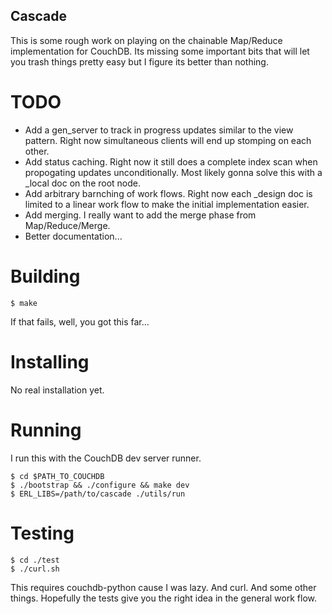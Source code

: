 Cascade
-------

This is some rough work on playing on the chainable Map/Reduce implementation
for CouchDB. Its missing some important bits that will let you trash things
    pretty easy but I figure its better than nothing.

TODO
====

  * Add a gen_server to track in progress updates similar to the view
pattern. Right now simultaneous clients will end up stomping on each other.
  * Add status caching. Right now it still does a complete index scan when
propogating updates unconditionally. Most likely gonna solve this with a _local
doc on the root node.
  * Add arbitrary barnching of work flows. Right now each _design doc is limited
to a linear work flow to make the initial implementation easier.
  * Add merging. I really want to add the merge phase from Map/Reduce/Merge.
  * Better documentation...

Building
========

    $ make

If that fails, well, you got this far...

Installing
==========

No real installation yet.

Running
=======

I run this with the CouchDB dev server runner.

    $ cd $PATH_TO_COUCHDB
    $ ./bootstrap && ./configure && make dev
    $ ERL_LIBS=/path/to/cascade ./utils/run

Testing
=======

    $ cd ./test
    $ ./curl.sh

This requires couchdb-python cause I was lazy. And curl. And some other things.
Hopefully the tests give you the right idea in the general work flow.


